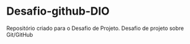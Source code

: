 # Desafio-github-DIO
Repositório criado para o Desafio de Projeto.
Desafio de projeto sobre Git/GitHub
